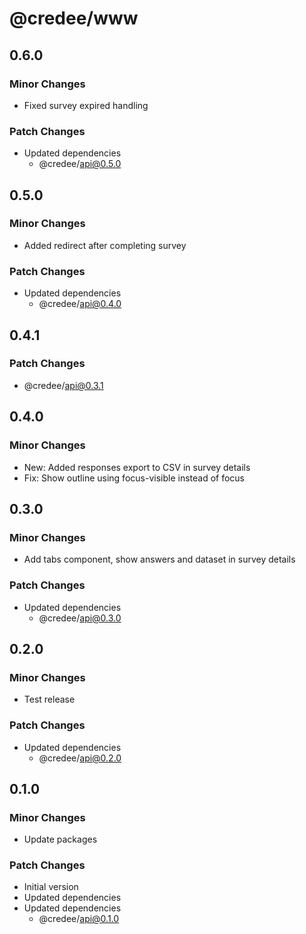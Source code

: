 # @credee/www

## 0.6.0

### Minor Changes

- Fixed survey expired handling

### Patch Changes

- Updated dependencies
  - @credee/api@0.5.0

## 0.5.0

### Minor Changes

- Added redirect after completing survey

### Patch Changes

- Updated dependencies
  - @credee/api@0.4.0

## 0.4.1

### Patch Changes

- @credee/api@0.3.1

## 0.4.0

### Minor Changes

- New: Added responses export to CSV in survey details
- Fix: Show outline using focus-visible instead of focus

## 0.3.0

### Minor Changes

- Add tabs component, show answers and dataset in survey details

### Patch Changes

- Updated dependencies
  - @credee/api@0.3.0

## 0.2.0

### Minor Changes

- Test release

### Patch Changes

- Updated dependencies
  - @credee/api@0.2.0

## 0.1.0

### Minor Changes

- Update packages

### Patch Changes

- Initial version
- Updated dependencies
- Updated dependencies
  - @credee/api@0.1.0

